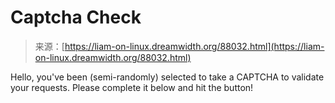 <!--yml
category: 未分类
date: 2024-05-27 15:00:46
-->

# Captcha Check

> 来源：[https://liam-on-linux.dreamwidth.org/88032.html](https://liam-on-linux.dreamwidth.org/88032.html)

Hello, you've been (semi-randomly) selected to take a CAPTCHA to validate your requests. Please complete it below and hit the button!